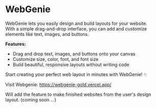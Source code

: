 # WebGenie

WebGenie lets you easily design and build layouts for your website.  
With a simple drag-and-drop interface, you can add and customize elements like text, images, and buttons.

**Features:**
- Drag and drop text, images, and buttons onto your canvas
- Customize size, color, font, and font size
- Build beautiful, responsive layouts without writing code

Start creating your perfect web layout in minutes with WebGenie! ✨

Visit Webgenie: https://webgenie-gold.vercel.app/

Will add the feature to make finished websites from the user's design layout. (coming soon ...)
